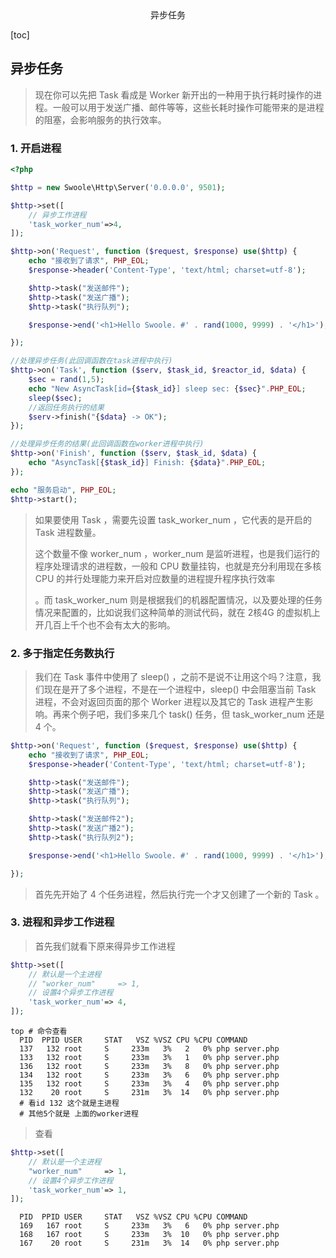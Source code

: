 <center>异步任务</center>



[toc]



## 异步任务

> 现在你可以先把 Task 看成是 Worker 新开出的一种用于执行耗时操作的进程。一般可以用于发送广播、邮件等等，这些长耗时操作可能带来的是进程的阻塞，会影响服务的执行效率。







### 1. 开启进程

```php
<?php

$http = new Swoole\Http\Server('0.0.0.0', 9501);

$http->set([
    // 异步工作进程
    'task_worker_num'=>4,
]);

$http->on('Request', function ($request, $response) use($http) {
    echo "接收到了请求", PHP_EOL;
    $response->header('Content-Type', 'text/html; charset=utf-8');

    $http->task("发送邮件");
    $http->task("发送广播");
    $http->task("执行队列");

    $response->end('<h1>Hello Swoole. #' . rand(1000, 9999) . '</h1>');

});

//处理异步任务(此回调函数在task进程中执行)
$http->on('Task', function ($serv, $task_id, $reactor_id, $data) {
    $sec = rand(1,5);
    echo "New AsyncTask[id={$task_id}] sleep sec: {$sec}".PHP_EOL;
    sleep($sec);
    //返回任务执行的结果
    $serv->finish("{$data} -> OK");
});

//处理异步任务的结果(此回调函数在worker进程中执行)
$http->on('Finish', function ($serv, $task_id, $data) {
    echo "AsyncTask[{$task_id}] Finish: {$data}".PHP_EOL;
});

echo "服务启动", PHP_EOL;
$http->start();

```

> 如果要使用 Task ，需要先设置 task_worker_num ，它代表的是开启的 Task 进程数量。
>
> 这个数量不像 worker_num ，worker_num 是监听进程，也是我们运行的程序处理请求的进程数，一般和 CPU 数量挂钩，也就是充分利用现在多核 CPU 的并行处理能力来开启对应数量的进程提升程序执行效率
>
> 。而 task_worker_num 则是根据我们的机器配置情况，以及要处理的任务情况来配置的，比如说我们这种简单的测试代码，就在 2核4G 的虚拟机上开几百上千个也不会有太大的影响。





### 2. 多于指定任务数执行

> 我们在 Task 事件中使用了 sleep() ，之前不是说不让用这个吗？注意，我们现在是开了多个进程，不是在一个进程中，sleep() 中会阻塞当前 Task 进程，不会对返回页面的那个 Worker 进程以及其它的 Task 进程产生影响。再来个例子吧，我们多来几个 task() 任务，但 task_worker_num 还是 4 个。

```php
$http->on('Request', function ($request, $response) use($http) {
    echo "接收到了请求", PHP_EOL;
    $response->header('Content-Type', 'text/html; charset=utf-8');

    $http->task("发送邮件");
    $http->task("发送广播");
    $http->task("执行队列");

    $http->task("发送邮件2");
    $http->task("发送广播2");
    $http->task("执行队列2");

    $response->end('<h1>Hello Swoole. #' . rand(1000, 9999) . '</h1>');

});
```

> 首先先开始了 4 个任务进程，然后执行完一个才又创建了一个新的 Task 。







### 3. 进程和异步工作进程

> 首先我们就看下原来得异步工作进程

```php
$http->set([
    // 默认是一个主进程
    // "worker_num"     => 1,
    // 设置4个异步工作进程
    'task_worker_num'=> 4,
]);
```

```shell
top # 命令查看
  PID  PPID USER     STAT   VSZ %VSZ CPU %CPU COMMAND
  137   132 root     S     233m   3%   2   0% php server.php
  133   132 root     S     233m   3%   1   0% php server.php
  136   132 root     S     233m   3%   8   0% php server.php
  134   132 root     S     233m   3%   6   0% php server.php
  135   132 root     S     233m   3%   4   0% php server.php     
  132    20 root     S     231m   3%  14   0% php server.php    
  # 看id 132 这个就是主进程
  # 其他5个就是 上面的worker进程
```

> 查看

```php
$http->set([
    // 默认是一个主进程
    "worker_num"     => 1,
    // 设置4个异步工作进程
    'task_worker_num'=> 1,
]);
```

```shell
  PID  PPID USER     STAT   VSZ %VSZ CPU %CPU COMMAND
  169   167 root     S     233m   3%   6   0% php server.php
  168   167 root     S     233m   3%  10   0% php server.php
  167    20 root     S     231m   3%  14   0% php server.php
```

